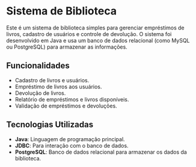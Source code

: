 # Sistema de Biblioteca

Este é um sistema de biblioteca simples para gerenciar empréstimos de livros, cadastro de usuários e controle de devolução. O sistema foi desenvolvido em Java e usa um banco de dados relacional (como MySQL ou PostgreSQL) para armazenar as informações.

## Funcionalidades

- Cadastro de livros e usuários.
- Empréstimo de livros aos usuários.
- Devolução de livros.
- Relatório de empréstimos e livros disponíveis.
- Validação de empréstimos e devoluções.

## Tecnologias Utilizadas

- **Java**: Linguagem de programação principal.
- **JDBC**: Para interação com o banco de dados.
- **PostgreSQL**: Banco de dados relacional para armazenar os dados da biblioteca.
